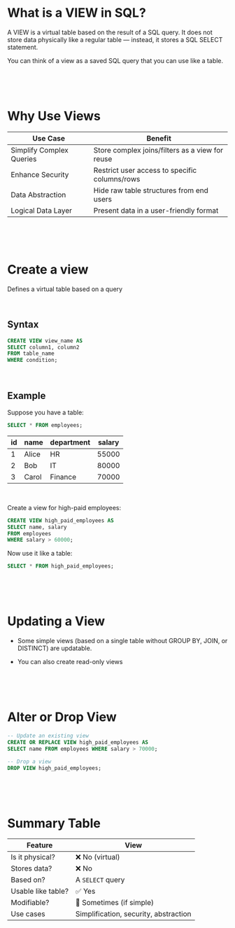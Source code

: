 # What is a VIEW in SQL?

A VIEW is a virtual table based on the result of a SQL query. It does not store data physically like a regular table — instead, it stores a SQL SELECT statement.

You can think of a view as a saved SQL query that you can use like a table.

&nbsp;

&nbsp;

# Why Use Views

| Use Case                 | Benefit                                         |
| ------------------------ | ----------------------------------------------- |
| Simplify Complex Queries | Store complex joins/filters as a view for reuse |
| Enhance Security         | Restrict user access to specific columns/rows   |
| Data Abstraction         | Hide raw table structures from end users        |
| Logical Data Layer       | Present data in a user-friendly format          |

&nbsp;

&nbsp;

# Create a view

Defines a virtual table based on a query

&nbsp;

## Syntax

```sql
CREATE VIEW view_name AS
SELECT column1, column2
FROM table_name
WHERE condition;
```

&nbsp;

## Example

Suppose you have a table:

```sql
SELECT * FROM employees;
```

| id  | name  | department | salary |
| --- | ----- | ---------- | ------ |
| 1   | Alice | HR         | 55000  |
| 2   | Bob   | IT         | 80000  |
| 3   | Carol | Finance    | 70000  |

&nbsp;

Create a view for high-paid employees:

```sql
CREATE VIEW high_paid_employees AS
SELECT name, salary
FROM employees
WHERE salary > 60000;
```

Now use it like a table:

```sql
SELECT * FROM high_paid_employees;
```

&nbsp;

&nbsp;

# Updating a View

- Some simple views (based on a single table without GROUP BY, JOIN, or DISTINCT) are updatable.

- You can also create read-only views

&nbsp;

&nbsp;

# Alter or Drop View

```sql
-- Update an existing view
CREATE OR REPLACE VIEW high_paid_employees AS
SELECT name FROM employees WHERE salary > 70000;

-- Drop a view
DROP VIEW high_paid_employees;
```

&nbsp;

&nbsp;

# Summary Table

| Feature            | View                                  |
| ------------------ | ------------------------------------- |
| Is it physical?    | ❌ No (virtual)                       |
| Stores data?       | ❌ No                                 |
| Based on?          | A `SELECT` query                      |
| Usable like table? | ✅ Yes                                |
| Modifiable?        | 🔸 Sometimes (if simple)              |
| Use cases          | Simplification, security, abstraction |

&nbsp;

&nbsp;
